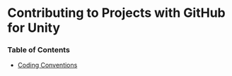 # Contributing to Projects with GitHub for Unity

### Table of Contents

- [Coding Conventions](coding-conventions.md)
